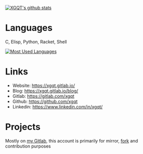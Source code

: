 [![XGQT's github stats](https://github-readme-stats.vercel.app/api?username=xgqt&show_icons=true&bg_color=60,943dc1,8482c6&icon_color=303030&text_color=f9f9f9&title_color=f9f9f9)](https://github.com/xgqt)


# Languages

C, Elisp, Python, Racket, Shell

[![Most Used Languages](https://github-readme-stats.vercel.app/api/top-langs/?username=xgqt&layout=compact&bg_color=60,943dc1,8482c6&icon_color=303030&text_color=f9f9f9&title_color=f9f9f9&hide=css,html,roff)](https://github.com/xgqt?tab=repositories)


# Links

- Website:  https://xgqt.gitlab.io/
- Blog:     https://xgqt.gitlab.io/blog/
- Gitlab:   https://gitlab.com/xgqt
- Github:   https://github.com/xgqt
- Linkedin: https://www.linkedin.com/in/xgqt/


# Projects

Mostly on [my Gitlab](https://gitlab.com/users/xgqt/projects), this account is primarily for mirror, [fork](https://github.com/xgqt?tab=repositories&q=&type=fork) and contribution purposes
